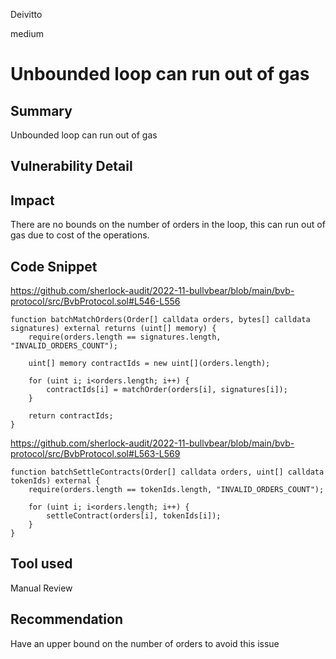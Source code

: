 Deivitto

medium

# Unbounded loop can run out of gas

## Summary
Unbounded loop can run out of gas
## Vulnerability Detail

## Impact
There are no bounds on the number of orders in the loop, this can run out of gas due to cost of the operations.
## Code Snippet
https://github.com/sherlock-audit/2022-11-bullvbear/blob/main/bvb-protocol/src/BvbProtocol.sol#L546-L556

    function batchMatchOrders(Order[] calldata orders, bytes[] calldata signatures) external returns (uint[] memory) {
        require(orders.length == signatures.length, "INVALID_ORDERS_COUNT");

        uint[] memory contractIds = new uint[](orders.length);

        for (uint i; i<orders.length; i++) {
            contractIds[i] = matchOrder(orders[i], signatures[i]);
        }

        return contractIds;
    }


https://github.com/sherlock-audit/2022-11-bullvbear/blob/main/bvb-protocol/src/BvbProtocol.sol#L563-L569

    function batchSettleContracts(Order[] calldata orders, uint[] calldata tokenIds) external {
        require(orders.length == tokenIds.length, "INVALID_ORDERS_COUNT");

        for (uint i; i<orders.length; i++) {
            settleContract(orders[i], tokenIds[i]);
        }
    }

## Tool used

Manual Review

## Recommendation
Have an upper bound on the number of orders to avoid this issue